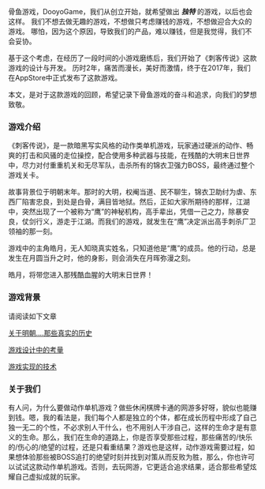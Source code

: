 
骨鱼游戏，DooyoGame，我们从创立开始，就希望做出 ***独特*** 的游戏，以后也会这样。
我们不想去做无趣的游戏，不想做只考虑赚钱的游戏，不想做迎合大众的游戏。
哪怕，因为这个原因，导致我们的产品，难以赚钱，但是我觉得，我们不会妥协。

基于这个考虑，在经历了一段时间的小游戏磨练后，我们开始了《刺客传说》这款游戏的设计与开发。
历时2年，痛苦而漫长，美好而激情，终于在2017年，我们在AppStore中正式发布了这款游戏。

本文，是对于这款游戏的回顾，希望记录下骨鱼游戏的奋斗和追求，向我们的梦想致敬。

### 游戏介绍

《刺客传说》，是一款暗黑写实风格的动作类单机游戏，玩家通过硬派的动作、畅爽的打击和风骚的走位操控，配合使用多种武器与技能，在残酷的大明末日世界中，尽力对付重重机关和无尽军队，击杀所有的锦衣卫强力BOSS，最终通过整个游戏关卡。

故事背景位于明朝末年。那时的大明，权阉当道、民不聊生，锦衣卫助纣为虐、东西厂陷害忠良，到处是白骨，满目皆地狱。然后，正如大家所期待的那样，江湖中，突然出现了一个被称为“鹰”的神秘机构，高手辈出，凭借一己之力，除暴安良，仗剑行义，游走于江湖。而我们的游戏，就发生在“鹰”决定派出高手刺杀厂卫领袖的那一刻。

游戏中的主角皓月，无人知晓真实姓名，只知道他是“鹰”的成员。他的行动，总是发生在月圆当升之时，他的身影，则会消失在月晖弥漫之刻。

皓月，将带您进入那残酷血腥的大明末日世界！


### 游戏背景

请阅读如下文章

[关于明朝....那些真实的历史]( /cike/background )

[游戏设计中的考量]( /cike/design_cn )

[游戏实现的技术]( /cike/tech_cn )


### 关于我们

有人问，为什么要做动作单机游戏？做些休闲棋牌卡通的网游多好呀，貌似也能赚到钱。嗯，我的看法是，我们每个人都是独立的个体，都在成长历程中形成了自己独一无二的个性，不必求别人干什么，也不用别人干涉自己，这样的生命才是有意义的生命。那么，我们在生命的道路上，你是否享受那些过程，那些痛苦的/快乐的/伤心的/绝望的过程，还是只看重结果？游戏也是这样，动作游戏需要过程，如果想体验那些被BOSS追打的绝望时刻并找到对策从而反败为胜，那么，你也许可以试试这款动作单机游戏。否则，去玩网游，它更适合追求结果，适合那些希望炫耀自己虚拟成就的玩家。




